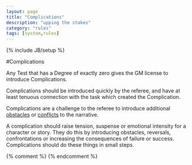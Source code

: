 ```yaml
---
layout: page
title: "Complications"
description: "upping the stakes"
category: "rules"
tags: [system,rules]
---
```

{% include JB/setup %}

#Complications

Any Test that has a Degree of exactly zero gives the GM license to introduce Complications.

Complications should be introduced quickly by the referee, and have at least tenuous connection with the task which created the Complication. 

Complications are a challenge to the referee to introduce additional [obstacles](../obstacle/index.html) or [conflicts](../conflict/index.html) to the narrative.

A complication should raise tension, suspense or emotional intensity for a character or story. They do this by introducing obstacles, reversals, confrontations or increasing the consequences of failure or success. Complications should do these things in small steps. 

{% comment %} <!--vim: set wrap ts=8 tw=0 fileencoding=utf-8 filetype=markdown :--> {% endcomment %}

